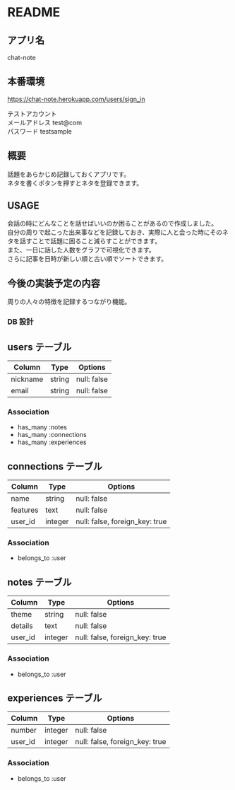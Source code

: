 # README

## アプリ名

chat-note

## 本番環境

https://chat-note.herokuapp.com/users/sign_in

テストアカウント<br>
メールアドレス test@com<br>
パスワード testsample

## 概要

話題をあらかじめ記録しておくアプリです。<br>
ネタを書くボタンを押すとネタを登録できます。

## USAGE

会話の時にどんなことを話せばいいのか困ることがあるので作成しました。<br>
自分の周りで起こった出来事などを記録しておき、実際に人と会った時にそのネタを話すことで話題に困ること減らすことができます。<br>
また、一日に話した人数をグラフで可視化できます。<br>
さらに記事を日時が新しい順と古い順でソートできます。

## 今後の実装予定の内容

周りの人々の特徴を記録するつながり機能。

### DB 設計

## users テーブル

| Column   | Type   | Options     |
| -------- | ------ | ----------- |
| nickname | string | null: false |
| email    | string | null: false |

### Association

- has_many :notes
- has_many :connections
- has_many :experiences

## connections テーブル

| Column   | Type    | Options                        |
| -------- | ------- | ------------------------------ |
| name     | string  | null: false                    |
| features | text    | null: false                    |
| user_id  | integer | null: false, foreign_key: true |

### Association

- belongs_to :user

## notes テーブル

| Column  | Type    | Options                        |
| ------- | ------- | ------------------------------ |
| theme   | string  | null: false                    |
| details | text    | null: false                    |
| user_id | integer | null: false, foreign_key: true |

### Association

- belongs_to :user

## experiences テーブル

| Column  | Type    | Options                        |
| ------- | ------- | ------------------------------ |
| number  | integer | null: false                    |
| user_id | integer | null: false, foreign_key: true |

### Association

- belongs_to :user
